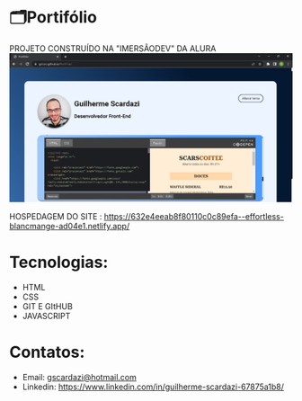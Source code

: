 # 🗂️Portifólio

PROJETO CONSTRUÍDO NA "IMERSÃODEV" DA ALURA
![pt](pt.png) 

HOSPEDAGEM DO SITE : https://632e4eeab8f80110c0c89efa--effortless-blancmange-ad04e1.netlify.app/
# Tecnologias: 
- HTML
- CSS
- GIT E GItHUB
- JAVASCRIPT
# Contatos:
- Email: gscardazi@hotmail.com
- Linkedin: https://www.linkedin.com/in/guilherme-scardazi-67875a1b8/

